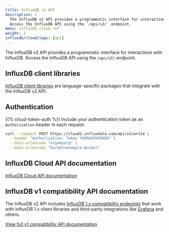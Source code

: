 ```yaml
---
title: InfluxDB v2 API
description: >
  The InfluxDB v2 API provides a programmatic interface for interactions with InfluxDB.
  Access the InfluxDB API using the `/api/v2/` endpoint.
menu: influxdb_cloud_ref
weight: 3
influxdb/cloud/tags: [api]
---
```


The InfluxDB v2 API provides a programmatic interface for interactions with InfluxDB.
Access the InfluxDB API using the `/api/v2/` endpoint.

## InfluxDB client libraries
[InfluxDB client libraries](/influxdb/cloud/tools/client-libraries/) are language-specific packages that integrate with the InfluxDB v2 API.

## Authentication
{{% cloud-token-auth %}}
Include your authentication token as an `Authorization` header in each request.

```sh
curl --request POST https://cloud2.influxdata.com/api/v2/write \
  --header "Authorization: Token YOURAUTHTOKEN" \
  --data-urlencode "org=myorg" \
  --data-urlencode "bucket=example-bucket"
```

## InfluxDB Cloud API documentation
<a class="btn" href="/influxdb/cloud/api/">InfluxDB Cloud API documentation</a>

## InfluxDB v1 compatibility API documentation
The InfluxDB v2 API includes [InfluxDB 1.x compatibility endpoints](/influxdb/cloud/reference/api/influxdb-1x/)
that work with InfluxDB 1.x client libraries and third-party integrations like
[Grafana](https://grafana.com) and others.

<a class="btn" href="/influxdb/cloud/api/v1-compatibility/">View full v1 compatibility API documentation</a>
